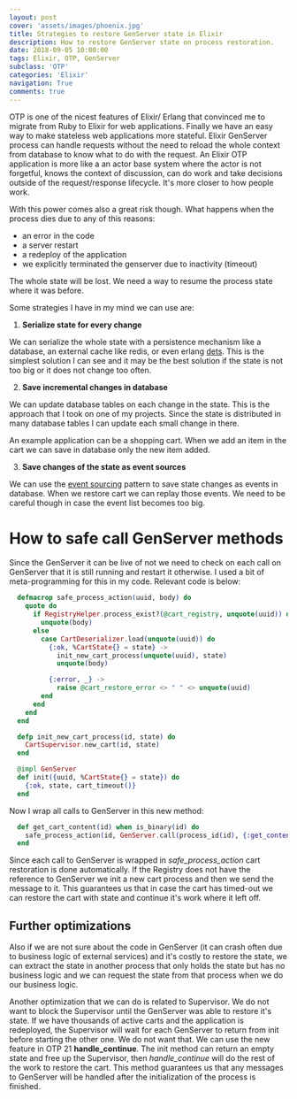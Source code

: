 ```yaml
---
layout: post
cover: 'assets/images/phoenix.jpg'
title: Strategies to restore GenServer state in Elixir
description: How to restore GenServer state on process restoration.
date: 2018-09-05 10:00:00
tags: Elixir, OTP, GenServer
subclass: 'OTP'
categories: 'Elixir'
navigation: True
comments: true
---
```


OTP is one of the nicest features of Elixir/ Erlang that convinced me to migrate from Ruby to Elixir for web applications. Finally we have an easy way to make stateless web applications more stateful. Elixir GenServer process can handle requests without the need to reload the whole context from database to know what to do with the request. An Elixir OTP application is more like a an actor base system where the actor is not forgetful, knows the context of discussion, can do work and take decisions outside of the request/response lifecycle. It's more closer to how people work.

With this power comes also a great risk though. What happens when the process dies due to any of this reasons:
 - an error in the code
 - a server restart
 - a redeploy of the application
 - we explicitly terminated the genserver due to inactivity (timeout)

The whole state will be lost. We need a way to resume the process state where it was before.

Some strategies I have in my mind we can use are:

1) **Serialize state for every change**

We can serialize the whole state with a persistence mechanism like a database, an external cache like redis, or even erlang [dets](http://erlang.org/doc/man/dets.html). This is the simplest solution I can see and it may be the best solution if the state is not too big or it does not change too often.

2) **Save incremental changes in database**

We can update database tables on each change in the state. This is the approach that I took on one of my projects. Since the state is distributed in many database tables I can update each small change in there.

An example application can be a shopping cart. When we add an item in the cart we can save in database only the new item added.

3) **Save changes of the state as event sources**

We can use the [event sourcing](https://martinfowler.com/eaaDev/EventSourcing.html) pattern to save state changes as events in database. When we restore cart we can replay those events. We need to be careful though in case the event list becomes too big.


# How to safe call GenServer methods

Since the GenServer it can be live of not we need to check on each call on GenServer that it is still running and restart it otherwise. I used a bit of meta-programming for this in my code. Relevant code is below:

```elixir
  defmacrop safe_process_action(uuid, body) do
    quote do
      if RegistryHelper.process_exist?(@cart_registry, unquote(uuid)) do
        unquote(body)
      else
        case CartDeserializer.load(unquote(uuid)) do
          {:ok, %CartState{} = state} ->
            init_new_cart_process(unquote(uuid), state)
            unquote(body)

          {:error, _} ->
            raise @cart_restore_error <> " " <> unquote(uuid)
        end
      end
    end
  end

  defp init_new_cart_process(id, state) do
    CartSupervisor.new_cart(id, state)
  end

  @impl GenServer
  def init({uuid, %CartState{} = state}) do
    {:ok, state, cart_timeout()}
  end
```

Now I wrap all calls to GenServer in this new method:

```elixir
  def get_cart_content(id) when is_binary(id) do
    safe_process_action(id, GenServer.call(process_id(id), {:get_content}))
  end
```

Since each call to GenServer is wrapped in *safe_process_action* cart restoration is done automatically. If the Registry does not have the reference to GenServer we init a new cart process and then we send the message to it. This guarantees us that in case the cart has timed-out we can restore the cart with state and continue it's work where it left off.

## Further optimizations

Also if we are not sure about the code in GenServer (it can crash often due to business logic of external services) and it's costly to restore the state, we can extract the state in another process that only holds the state but has no business logic and we can request the state from that process when we do our business logic.

Another optimization that we can do is related to Supervisor. We do not want to block the Supervisor until the GenServer was able to restore it's state. If we have thousands of active carts and the application is redeployed, the Supervisor will wait for each GenServer to return from init before starting the other one. We do not want that. We can use the new feature in OTP 21 **handle_continue**. The init method can return an empty state and free up the Supervisor, then *handle_continue* will do the rest of the work to restore the cart. This method guarantees us that any messages to GenServer will be handled after the initialization of the process is finished.
